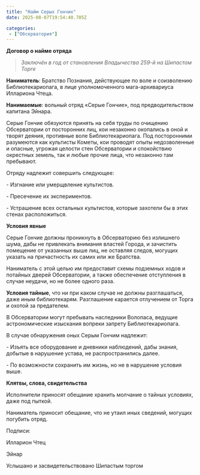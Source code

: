 ```yaml
---
title: "Найм Серых Гончих"
date: 2025-08-07T19:54:40.705Z

categories:
 - ["Обсерватория"]
---
```


**Договор о найме отряда**

> *Заключён в год от становления Владычества 259-й на Шипастом Торге*

**Наниматель**: Братство Познания, действующее по воле и соизволению
Библиотекариопага, в лице уполномоченного мага-архивариуса Иллариона
Чтеца.

**Нанимаемые**: вольный отряд «Серые Гончие», под предводительством
капитана Эйнара.

Серые Гончие обязуются принять на себя труды по очищению Обсерватории от
посторонних лиц, кои незаконно окопались в оной и творят деяния,
противные воле Библиотекариопага. Под посторонними разумеются как
культисты Кометы, кои проводят опыты недозволенные и опасные, угрожая
целости стен Обсерватории и спокойствию окрестных земель, так и любые
прочие лица, что незаконно там пребывают.

Отряду надлежит совершить следующее:

\- Изгнание или умерщвление культистов.

\- Пресечение их экспериментов.

\- Устрашение всех остальных культистов, которые захотели бы в этих
стенах расположиться.

**Условия явные**

Серые Гончие должны проникнуть в Обсерваторию без излишнего шума, дабы
не привлекать внимания властей Города, и зачистить помещение от
указанных выше лиц, не оставляя следов, могущих указать на причастность
их самих или же Братства.

Наниматель с этой целью им предоставит схемы подземных ходов и потайных
дверей Обсерватории, а также обеспечение отступления в случае неудачи,
но не более одного раза.

**Условия тайные**, что ни при каком случае не должны разглашаться, даже
иным библиотекарям. Разглашение карается отлучением от Торга и охотой за
предателем.

В Обсерватории могут пребывать наследники Волопаса, ведущие
астрономические изыскания вопреки запрету Библиотекариопага.

В случае обнаружения оных Серым Гончим надлежит:

\- Изъять все оборудование и дневники наблюдений, дабы знания, добытые в
нарушение устава, не распространились далее.

\- По возможности сохранить им жизнь, но не в нарушение условия выше.

**Клятвы, слова, свидетельства**

Исполнители приносят обещание хранить молчание о тайных условиях, даже
под пыткой.

Наниматель приносит обещание, что не утаил иных сведений, могущих
погубить отряд.

Подписи:

Илларион Чтец

Эйнар

Услышано и засвидетельствовано Шипастым торгом
